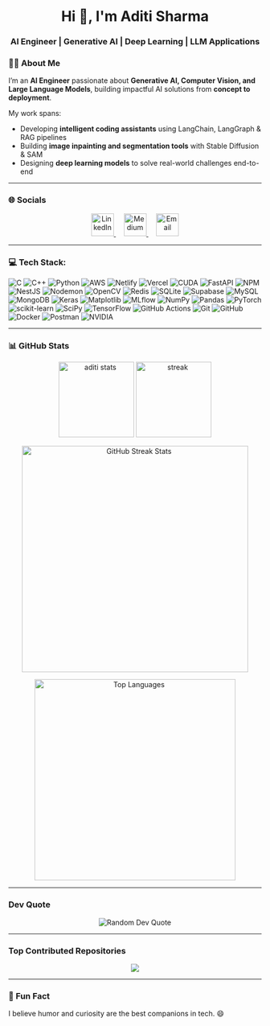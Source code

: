 <h1 align="center">Hi 👋, I'm Aditi Sharma</h1>
<h3 align="center">AI Engineer | Generative AI | Deep Learning | LLM Applications</h3>

### 👩‍💻 About Me  
I’m an **AI Engineer** passionate about **Generative AI, Computer Vision, and Large Language Models**, building impactful AI solutions from **concept to deployment**.  

My work spans:
-  Developing **intelligent coding assistants** using LangChain, LangGraph & RAG pipelines  
-  Building **image inpainting and segmentation tools** with Stable Diffusion & SAM  
-  Designing **deep learning models** to solve real-world challenges end-to-end  

---

### 🌐 Socials
<p align="center">
  <a href="https://www.linkedin.com/in/aditisharma2307" target="_blank">
    <img src="https://cdn.jsdelivr.net/gh/devicons/devicon/icons/linkedin/linkedin-original.svg" alt="LinkedIn" height="45" width="45" />
  </a>
  &nbsp;&nbsp;&nbsp;
  <a href="https://medium.com/@aditisharma232014" target="_blank">
    <img src="https://cdn.jsdelivr.net/gh/devicons/devicon/icons/markdown/markdown-original.svg" alt="Medium" height="45" width="45" />
  </a>
  &nbsp;&nbsp;&nbsp;
  <a href="mailto:aditish2307@gmail.com" target="_blank">
    <img src="https://cdn.jsdelivr.net/gh/devicons/devicon/icons/google/google-original.svg" alt="Email" height="45" width="45" />
  </a>
</p>



---

### 💻 Tech Stack:

![C](https://img.shields.io/badge/C-00599C?style=for-the-badge&logo=c&logoColor=white)
![C++](https://img.shields.io/badge/C++-00599C?style=for-the-badge&logo=cplusplus&logoColor=white)
![Python](https://img.shields.io/badge/Python-3776AB?style=for-the-badge&logo=python&logoColor=white)
![AWS](https://img.shields.io/badge/AWS-232F3E?style=for-the-badge&logo=amazon-aws&logoColor=FF9900)
![Netlify](https://img.shields.io/badge/Netlify-00C7B7?style=for-the-badge&logo=netlify&logoColor=white)
![Vercel](https://img.shields.io/badge/Vercel-000000?style=for-the-badge&logo=vercel&logoColor=white)
![CUDA](https://img.shields.io/badge/CUDA-76B900?style=for-the-badge&logo=nvidia&logoColor=white)
![FastAPI](https://img.shields.io/badge/FastAPI-009688?style=for-the-badge&logo=fastapi&logoColor=white)
![NPM](https://img.shields.io/badge/NPM-CB3837?style=for-the-badge&logo=npm&logoColor=white)
![NestJS](https://img.shields.io/badge/NestJS-E0234E?style=for-the-badge&logo=nestjs&logoColor=white)
![Nodemon](https://img.shields.io/badge/Nodemon-76D04B?style=for-the-badge&logo=nodemon&logoColor=white)
![OpenCV](https://img.shields.io/badge/OpenCV-27338E?style=for-the-badge&logo=opencv&logoColor=white)
![Redis](https://img.shields.io/badge/Redis-DC382D?style=for-the-badge&logo=redis&logoColor=white)
![SQLite](https://img.shields.io/badge/SQLite-07405E?style=for-the-badge&logo=sqlite&logoColor=white)
![Supabase](https://img.shields.io/badge/Supabase-3ECF8E?style=for-the-badge&logo=supabase&logoColor=white)
![MySQL](https://img.shields.io/badge/MySQL-4479A1?style=for-the-badge&logo=mysql&logoColor=white)
![MongoDB](https://img.shields.io/badge/MongoDB-47A248?style=for-the-badge&logo=mongodb&logoColor=white)
![Keras](https://img.shields.io/badge/Keras-D00000?style=for-the-badge&logo=keras&logoColor=white)
![Matplotlib](https://img.shields.io/badge/Matplotlib-11557C?style=for-the-badge&logo=matplotlib&logoColor=white)
![MLflow](https://img.shields.io/badge/MLflow-0194E2?style=for-the-badge&logo=mlflow&logoColor=white)
![NumPy](https://img.shields.io/badge/NumPy-013243?style=for-the-badge&logo=numpy&logoColor=white)
![Pandas](https://img.shields.io/badge/Pandas-150458?style=for-the-badge&logo=pandas&logoColor=white)
![PyTorch](https://img.shields.io/badge/PyTorch-EE4C2C?style=for-the-badge&logo=pytorch&logoColor=white)
![scikit-learn](https://img.shields.io/badge/scikit--learn-F7931E?style=for-the-badge&logo=scikit-learn&logoColor=white)
![SciPy](https://img.shields.io/badge/SciPy-8CAAE6?style=for-the-badge&logo=scipy&logoColor=white)
![TensorFlow](https://img.shields.io/badge/TensorFlow-FF6F00?style=for-the-badge&logo=tensorflow&logoColor=white)
![GitHub Actions](https://img.shields.io/badge/GitHub_Actions-2088FF?style=for-the-badge&logo=github-actions&logoColor=white)
![Git](https://img.shields.io/badge/Git-F05032?style=for-the-badge&logo=git&logoColor=white)
![GitHub](https://img.shields.io/badge/GitHub-181717?style=for-the-badge&logo=github&logoColor=white)
![Docker](https://img.shields.io/badge/Docker-2496ED?style=for-the-badge&logo=docker&logoColor=white)
![Postman](https://img.shields.io/badge/Postman-FF6C37?style=for-the-badge&logo=postman&logoColor=white)
![NVIDIA](https://img.shields.io/badge/NVIDIA-76B900?style=for-the-badge&logo=nvidia&logoColor=white)


---

### 📊 GitHub Stats  
<p align="center">
  <img src="https://github-readme-stats.vercel.app/api?username=aditi931&show_icons=true&theme=radical" alt="aditi stats" height="150"/>
  <img src="https://github-readme-streak-stats.herokuapp.com/?user=aditi-sharma2320&theme=radical" alt="streak" height="150"/>
</p>


<p align="center">
  <img src="https://github-readme-streak-stats.herokuapp.com/?user=aditi931&theme=radical&hide_border=false" alt="GitHub Streak Stats" width="450"/>
</p>

<p align="center">
  <img src="https://github-readme-stats.vercel.app/api/top-langs/?username=aditi931&theme=radical&hide_border=false&layout=compact" alt="Top Languages" width="400"/>
</p>

---


### Dev Quote  
<p align="center">
  <img src="https://quotes-github-readme.vercel.app/api?type=horizontal&theme=radical" alt="Random Dev Quote"/>
</p>

---

### Top Contributed Repositories  
<p align="center">
  <img src="https://github-contributor-stats.vercel.app/api?username=aditi931&limit=5&theme=radical&combine_all_yearly_contributions=true" />
</p>

---

### 💬 Fun Fact  
I believe humor and curiosity are the best companions in tech. 😄  
